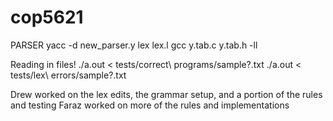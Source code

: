 # cop5621
PARSER
  yacc -d new_parser.y
  lex lex.l
  gcc y.tab.c y.tab.h -ll
  
  Reading in files!
    ./a.out < tests/correct\ programs/sample?.txt
    ./a.out < tests/lex\ errors/sample?.txt
    
  Drew worked on the lex edits, the grammar setup, and a portion of the rules and testing
  Faraz worked on more of the rules and implementations
